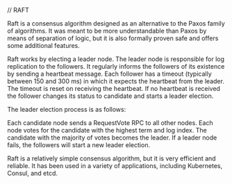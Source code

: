 // RAFT

Raft is a consensus algorithm designed as an alternative to the Paxos family of algorithms. It was meant to be more understandable than Paxos by means of separation of logic, but it is also formally proven safe and offers some additional features.

Raft works by electing a leader node. The leader node is responsible for log replication to the followers. It regularly informs the followers of its existence by sending a heartbeat message. Each follower has a timeout (typically between 150 and 300 ms) in which it expects the heartbeat from the leader. The timeout is reset on receiving the heartbeat. If no heartbeat is received the follower changes its status to candidate and starts a leader election.

The leader election process is as follows:

Each candidate node sends a RequestVote RPC to all other nodes.
Each node votes for the candidate with the highest term and log index.
The candidate with the majority of votes becomes the leader.
If a leader node fails, the followers will start a new leader election.

Raft is a relatively simple consensus algorithm, but it is very efficient and reliable. It has been used in a variety of applications, including Kubernetes, Consul, and etcd.